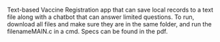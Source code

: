 Text-based Vaccine Registration app that can save local records to a text file along with a chatbot that can answer limited questions. 
To run, download all files and make sure they are in the same folder, and run the filenameMAIN.c in a cmd. 
Specs can be found in the pdf.
